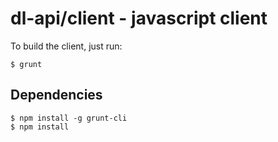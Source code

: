 dl-api/client - javascript client
===

To build the client, just run:

    $ grunt

Dependencies
---

    $ npm install -g grunt-cli
    $ npm install

